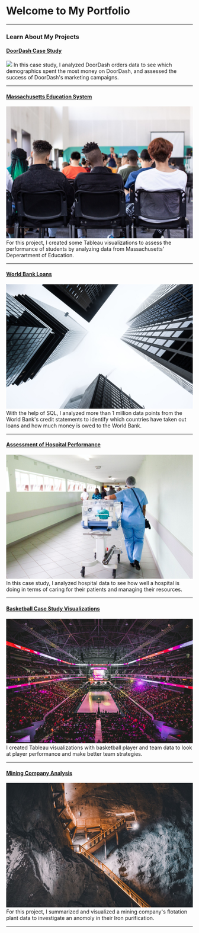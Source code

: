 # Welcome to My Portfolio

---

### Learn About My Projects

#### [DoorDash Case Study](https://www.linkedin.com/pulse/marketing-analysis-doordash-case-study-hafsa-masood/)
<img src="images/doordash_casestudy.jpg?raw=true"/>
In this case study, I analyzed DoorDash orders data to see which demographics spent the most money on DoorDash, and assessed the success of DoorDash's marketing campaigns. 

---
#### [Massachusetts Education System](https://www.linkedin.com/pulse/massachusetts-education-system-can-we-make-things-better-masood/)
<img src="images/school.jpeg?raw=true"/>
For this project, I created some Tableau visualizations to assess the performance of students by analyzing data from Massachusetts' Deperartment of Education. 

---
#### [World Bank Loans](https://www.linkedin.com/pulse/sql-world-bank-analysis-hafsa-masood/)
<img src="images/image_building.jpeg?raw=true"/>
With the help of SQL, I analyzed more than 1 million data points from the World Bank's credit statements to identify which countries have taken out loans and how much money is owed to the World Bank. 

---
#### [Assessment of Hospital Performance](https://www.linkedin.com/pulse/sql-health-project-assessing-hospital-performance-hafsa-masood/)
<img src="images/hospital.jpeg?raw=true"/>
In this case study, I analyzed hospital data to see how well a hospital is doing in terms of caring for their patients and managing their resources.

---
#### [Basketball Case Study Visualizations](https://www.linkedin.com/pulse/basketball-case-study-hafsa-masood/)
<img src="images/basketball.jpeg?raw=true"/>
I created Tableau visualizations with basketball player and team data to look at player performance and make better team strategies. 

---
#### [Mining Company Analysis](https://www.linkedin.com/pulse/python-project-analyzing-mining-data-hafsa-masood/)
<img src="images/mining.jpeg?raw=true"/>
For this project, I summarized and visualized a mining company's flotation plant data to investigate an anomoly in their Iron purification. 

---






